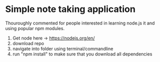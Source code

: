 # Simple note taking application
Thouroughly commented for people interested in learning node.js it and using popular npm modules.
1) Get node here -> https://nodejs.org/en/
2) download repo
3) navigate into folder using terminal/commandline
4) run "npm install" to make sure that you download all dependencies
